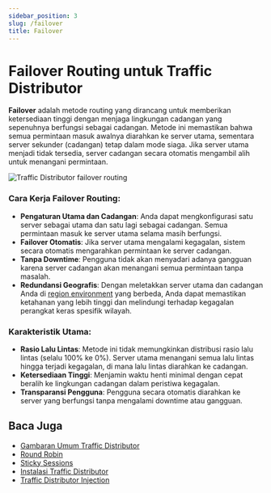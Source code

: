 ```yaml
---
sidebar_position: 3
slug: /failover
title: Failover
---
```


# Failover Routing untuk Traffic Distributor

**Failover** adalah metode routing yang dirancang untuk memberikan ketersediaan tinggi dengan menjaga lingkungan cadangan yang sepenuhnya berfungsi sebagai cadangan. Metode ini memastikan bahwa semua permintaan masuk awalnya diarahkan ke server utama, sementara server sekunder (cadangan) tetap dalam mode siaga. Jika server utama menjadi tidak tersedia, server cadangan secara otomatis mengambil alih untuk menangani permintaan.

![Traffic Distributor failover routing](https://assets.dewacloud.com/dewacloud-docs/application_settings/traffic-distributor/routing-methods/failover/1.png)

### Cara Kerja Failover Routing:
- **Pengaturan Utama dan Cadangan**: Anda dapat mengkonfigurasi satu server sebagai utama dan satu lagi sebagai cadangan. Semua permintaan masuk ke server utama selama masih berfungsi.
- **Failover Otomatis**: Jika server utama mengalami kegagalan, sistem secara otomatis mengarahkan permintaan ke server cadangan.
- **Tanpa Downtime**: Pengguna tidak akan menyadari adanya gangguan karena server cadangan akan menangani semua permintaan tanpa masalah.
- **Redundansi Geografis**: Dengan meletakkan server utama dan cadangan Anda di [region environment](https://docs.dewacloud.com/docs/environment-regions/) yang berbeda, Anda dapat memastikan ketahanan yang lebih tinggi dan melindungi terhadap kegagalan perangkat keras spesifik wilayah.

### Karakteristik Utama:
- **Rasio Lalu Lintas**: Metode ini tidak memungkinkan distribusi rasio lalu lintas (selalu 100% ke 0%). Server utama menangani semua lalu lintas hingga terjadi kegagalan, di mana lalu lintas diarahkan ke cadangan.
- **Ketersediaan Tinggi**: Menjamin waktu henti minimal dengan cepat beralih ke lingkungan cadangan dalam peristiwa kegagalan.
- **Transparansi Pengguna**: Pengguna secara otomatis diarahkan ke server yang berfungsi tanpa mengalami downtime atau gangguan.

## Baca Juga

- [Gambaran Umum Traffic Distributor](https://docs.dewacloud.com/docs/traffic-distributor/)
- [Round Robin](https://docs.dewacloud.com/docs/round-robin-traffic-routing/)
- [Sticky Sessions](https://docs.dewacloud.com/docs/sticky-sessions-traffic-routing/)
- [Instalasi Traffic Distributor](https://docs.dewacloud.com/docs/traffic-distributor-installation/)
- [Traffic Distributor Injection](https://docs.dewacloud.com/docs/traffic-distributor-injection/)